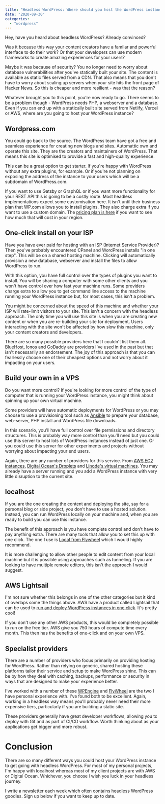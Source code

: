 ```yaml
---
title: "Headless WordPress: Where should you host the WordPress instance?"
date: "2020-09-30"
categories: 
  - "wordpress"
---
```


Hey, have you heard about headless WordPress? Already convinced?

Was it because this way your content creators have a familar and powerful interface to do their work? Or that your developers can use modern frameworks to create amazing experiences for your users?

Maybe it was because of security? You no longer need to worry about database vulnerabilities after you've statically built your site. The content is available as static files served from a CDN. That also means that you don't have to worry about scaling up servers when your site hits the front page of Hacker News. So this is cheaper and more resilient - was that the reason?

Whatever brought you to this point, you're now ready to go. There seems to be a problem though - WordPress needs PHP, a webserver and a database. Even if you can end up with a statically built site served from Netlify, Vercel or AWS, where are you going to host your WordPress instance?

## Wordpress.com

You could go back to the source. The WordPress team have got a free and seamless experience for creating new blogs and sites. Automattic own and operate this site. They are the creators and maintainers of WordPress. That means this site is optimised to provide a fast and high-quality experience.

This can be a great option to get starter. If you're happy with WordPress without any extra plugins, for example. Or if you're not planning on exposing the address of the instance to your users which will be a subdomain of WordPress.com.

If you want to use Gatsby or GraphQL or if you want more functionality for your REST API this is going to be a costly route. Most headless implementations expect some customisation here. It isn't until their business plan that WP.com allows you to install plugins. They also charge extra if you want to use a custom domain. The [pricing plan is here](https://wordpress.com/pricing/) if you want to see how much that will cost in your region.

## One-click install on your ISP

Have you have ever paid for hosting with an ISP (Internet Service Provider)? Then you've probably encountered CPanel and WordPress installs "in one step". This will be on a shared hosting machine. Clicking will automatically provision a new database, webserver and install the files to allow WordPress to run.

With this option, you have full control over the types of plugins you want to install. You will be sharing a computer with some other clients and you won't have control over how fast your machine runs. Some providers charge extra to allow you to get command line access to the machine running your WordPress instance but, for most cases, this isn't a problem.

You might be concerned about the speed of this machine and whether your ISP will rate-limit visitors to your site. This isn't a concern with the headless approach. The only time you will use this site is when you are creating new content or when you are re-building your site for deployment. Users interacting with the site won't be affected by how slow this machine, only your content creators and developers.

There are so many possible providers here that I couldn't list them all. [BlueHost](https://www.bluehost.com/wordpress/wordpress-hosting), [Ionos](https://www.ionos.co.uk/hosting/wordpress-hosting) and [GoDaddy](https://uk.godaddy.com/hosting/wordpress-hosting) are providers I've used in the past but that isn't necessarily an endorsement. The joy of this approach is that you can fearlessly choose one of their cheapest options and not worry about it impacting on your users.

## Build your own in a VPS

Do you want more control? If you're looking for more control of the type of computer that is running your WordPress instance, you might think about spinning up your own virtual machine.

Some providers will have automatic deployments for WordPress or you may choose to use a provisioning tool such as [Ansible](https://www.ansible.com/use-cases/provisioning) to prepare your database, web-server, PHP install and WordPress file downloads.

In this scenario, you'll have full control over file permissions and directory structures. This is probably way more control than you'll need but you could use this server to host lots of WordPress instances instead of just one. Or you could use this server for other experiments and projects without worrying about impacting your end users.

Again, there are any number of providers for this service. From [AWS EC2 instances](https://aws.amazon.com/ec2/pricing/), [Digital Ocean's Droplets](https://www.digitalocean.com/pricing/) and [Linode's virtual machines](https://www.linode.com/pricing/). You may already have a server running and you add a WordPress instance with very little disruption to the current site.

## localhost

If you are the one creating the content and deploying the site, say for a personal blog or side project, you don't have to use a hosted solution. Instead, you can run WordPress locally on your machine and, when you are ready to build you can use this instance.

The benefit of this approach is you have complete control and don't have to pay anything extra. There are many tools that allow you to set this up with one click. The one I use is [Local from Flywheel](https://localwp.com/) which I would highly recommend.

It is more challenging to allow other people to edit content from your local machine but it is possible using approaches such as tunneling. If you are looking to have multiple remote editors, this isn't the approach I would suggest.

## AWS Lightsail

I'm not sure whether this belongs in one of the other categories but it kind of overlaps some the things above. AWS have a product called Lightsail that can be used to [run and deploy WordPress instances in one click](https://aws.amazon.com/lightsail/projects/wordpress/). It's pretty cool!

If you don't use any other AWS products, this would be completely possible to run on the free tier. AWS give you 750 hours of compute time every month. This then has the benefits of one-click and on your own VPS.

## Specialist providers

There are a number of providers who focus primarily on providing hosting for WordPress. Rather than relying on generic, shared hosting these platforms tailor their service and setup to make WordPress shine. This can be by how they deal with caching, backups, performance or security in ways that are designed to make your experience better.

I've worked with a number of these [WPEngine](https://wpengine.co.uk/) and [FlyWheel](https://getflywheel.com/) are the two I have personal experience with. I've found both to be excellent. Again, working in a headless way means you'll probably never need their more expensive tiers, particularly if you are building a static site.

These providers generally have great developer workflows, allowing you to deploy with Git and as part of CI/CD workflow. Worth thinking about as your applications get bigger and more robust.

# Conclusion

There are so many different ways you could host your WordPress instance to get going with headless WordPress. For most of my personal projects, I'm happy with localhost whereas most of my client projects are with AWS or Digital Ocean. Whichever, you choose I wish you luck in your headless journey.

I write a newsletter each week which often contains headless WordPress goodies. Sign up below if you want to keep up to date.
